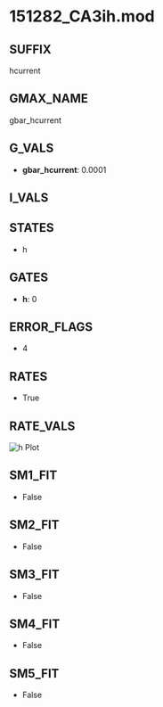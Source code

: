 # 151282_CA3ih.mod

## SUFFIX

hcurrent

## GMAX_NAME

gbar_hcurrent

## G_VALS

- **gbar_hcurrent**: 0.0001

## I_VALS


## STATES

- h

## GATES

- **h**: 0

## ERROR_FLAGS

- 4

## RATES

- True

## RATE_VALS

![h Plot](/Users/pbozelos/Dropbox/icg-Chai-Panos/supermodels/output_markdown_files/IH/151282_CA3ih.mod/images/h.png)

## SM1_FIT

- False

## SM2_FIT

- False

## SM3_FIT

- False

## SM4_FIT

- False

## SM5_FIT

- False


